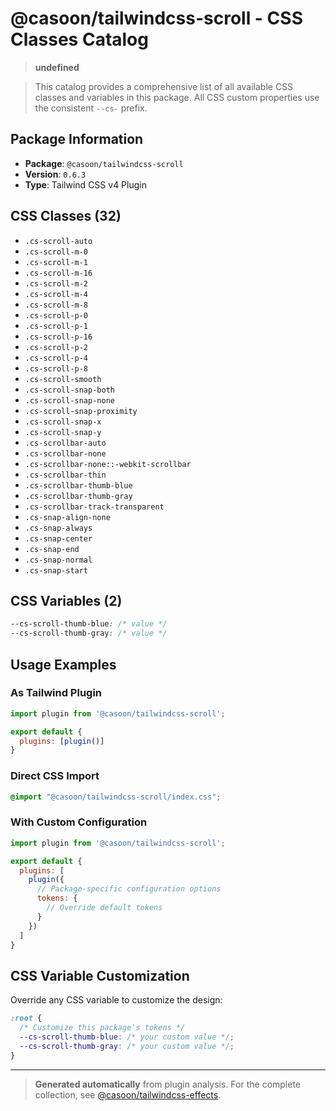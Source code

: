 # @casoon/tailwindcss-scroll - CSS Classes Catalog

> **undefined**

> This catalog provides a comprehensive list of all available CSS classes and variables in this package. All CSS custom properties use the consistent `--cs-` prefix.

## Package Information

- **Package**: `@casoon/tailwindcss-scroll`
- **Version**: `0.6.3`
- **Type**: Tailwind CSS v4 Plugin

## CSS Classes (32)

- `.cs-scroll-auto`
- `.cs-scroll-m-0`
- `.cs-scroll-m-1`
- `.cs-scroll-m-16`
- `.cs-scroll-m-2`
- `.cs-scroll-m-4`
- `.cs-scroll-m-8`
- `.cs-scroll-p-0`
- `.cs-scroll-p-1`
- `.cs-scroll-p-16`
- `.cs-scroll-p-2`
- `.cs-scroll-p-4`
- `.cs-scroll-p-8`
- `.cs-scroll-smooth`
- `.cs-scroll-snap-both`
- `.cs-scroll-snap-none`
- `.cs-scroll-snap-proximity`
- `.cs-scroll-snap-x`
- `.cs-scroll-snap-y`
- `.cs-scrollbar-auto`
- `.cs-scrollbar-none`
- `.cs-scrollbar-none::-webkit-scrollbar`
- `.cs-scrollbar-thin`
- `.cs-scrollbar-thumb-blue`
- `.cs-scrollbar-thumb-gray`
- `.cs-scrollbar-track-transparent`
- `.cs-snap-align-none`
- `.cs-snap-always`
- `.cs-snap-center`
- `.cs-snap-end`
- `.cs-snap-normal`
- `.cs-snap-start`

## CSS Variables (2)

```css
--cs-scroll-thumb-blue: /* value */
--cs-scroll-thumb-gray: /* value */
```

## Usage Examples

### As Tailwind Plugin
```js
import plugin from '@casoon/tailwindcss-scroll';

export default {
  plugins: [plugin()]
}
```

### Direct CSS Import
```css
@import "@casoon/tailwindcss-scroll/index.css";
```

### With Custom Configuration
```js
import plugin from '@casoon/tailwindcss-scroll';

export default {
  plugins: [
    plugin({
      // Package-specific configuration options
      tokens: {
        // Override default tokens
      }
    })
  ]
}
```

## CSS Variable Customization

Override any CSS variable to customize the design:

```css
:root {
  /* Customize this package's tokens */
  --cs-scroll-thumb-blue: /* your custom value */;
  --cs-scroll-thumb-gray: /* your custom value */;
}
```

---

> **Generated automatically** from plugin analysis. For the complete collection, see [@casoon/tailwindcss-effects](https://www.npmjs.com/package/@casoon/tailwindcss-effects).
